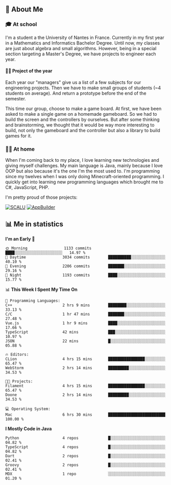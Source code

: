 ## 👀 About Me

### 🎓 At school

I'm a student a the University of Nantes in France. Currently in my first year in a Mathematics and Informatics Bachelor Degree. Until now, my classes are just about algebra and small algorithms. However, being in a special section targeting a Master's Degree, we have projects to engineer each year. 

#### 🔧🔬 Project of the year

Each year our "managers" give us a list of a few subjects for our engineering projects. Then we have to make small groups of students (~4 students on average). And return a prototype before the end of the semester.

This time our group, choose to make a game board. At first, we have been asked to make a single game on a homemade gameboard. So we had to build the screen and the controllers by ourselves. 
But after some thinking and brainstorming, we thought that it would be way more interesting to build, not only the gameboard and the controller but also a library to build games for it.

### 👨‍💻 At home

When I'm coming back to my place, I love learning new technologies and giving myself challenges. My main language is Java, mainly because I love OOP but also because it's the one I'm the most used to. I'm programming since my twelves when I was only doing Minecraft-oriented programming.  I quickly get into learning new programming languages which brought me to C#, JavaScript, PHP. 

I'm pretty proud of those projects:

[![SCALU](https://github-readme-stats.vercel.app/api/pin?username=renardfute&repo=SCALU)](https://github.com/renardfute/scalu)
[![AppBuilder](https://github-readme-stats.vercel.app/api/pin?username=pulsedev2&repo=AppBuilder)](https://github.com/pulsedev2/AppBuilder)

## 📊 Me in statistics
<!--START_SECTION:waka-->
**I'm an Early 🐤** 

```text
🌞 Morning                1133 commits        ████░░░░░░░░░░░░░░░░░░░░░   14.97 % 
🌆 Daytime                3034 commits        ██████████░░░░░░░░░░░░░░░   40.10 % 
🌃 Evening                2206 commits        ███████░░░░░░░░░░░░░░░░░░   29.16 % 
🌙 Night                  1193 commits        ████░░░░░░░░░░░░░░░░░░░░░   15.77 % 
```


📊 **This Week I Spent My Time On** 

```text
💬 Programming Languages: 
C++                      2 hrs 9 mins        ████████░░░░░░░░░░░░░░░░░   33.13 % 
C/C                      1 hr 47 mins        ███████░░░░░░░░░░░░░░░░░░   27.48 % 
Vue.js                   1 hr 9 mins         ████░░░░░░░░░░░░░░░░░░░░░   17.66 % 
TypeScript               42 mins             ███░░░░░░░░░░░░░░░░░░░░░░   10.97 % 
JSON                     22 mins             █░░░░░░░░░░░░░░░░░░░░░░░░   05.88 % 

🔥 Editors: 
CLion                    4 hrs 15 mins       ████████████████░░░░░░░░░   65.47 % 
WebStorm                 2 hrs 14 mins       █████████░░░░░░░░░░░░░░░░   34.53 % 

🐱‍💻 Projects: 
Filament                 4 hrs 15 mins       ████████████████░░░░░░░░░   65.47 % 
Doone                    2 hrs 14 mins       █████████░░░░░░░░░░░░░░░░   34.53 % 

💻 Operating System: 
Mac                      6 hrs 30 mins       █████████████████████████   100.00 % 
```

**I Mostly Code in Java** 

```text
Python                   4 repos             █░░░░░░░░░░░░░░░░░░░░░░░░   04.82 % 
TypeScript               4 repos             █░░░░░░░░░░░░░░░░░░░░░░░░   04.82 % 
Dart                     2 repos             █░░░░░░░░░░░░░░░░░░░░░░░░   02.41 % 
Groovy                   2 repos             █░░░░░░░░░░░░░░░░░░░░░░░░   02.41 % 
MDX                      1 repo              ░░░░░░░░░░░░░░░░░░░░░░░░░   01.20 % 
```




<!--END_SECTION:waka-->
